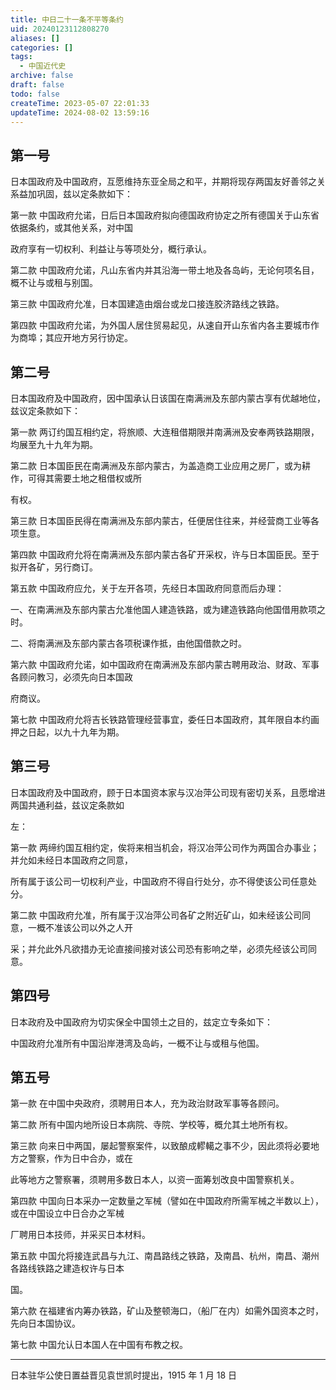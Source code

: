 ```yaml
---
title: 中日二十一条不平等条约
uid: 20240123112808270
aliases: []
categories: []
tags:
  - 中国近代史
archive: false
draft: false
todo: false
createTime: 2023-05-07 22:01:33
updateTime: 2024-08-02 13:59:16
---
```


## 第一号

日本国政府及中国政府，互愿维持东亚全局之和平，并期将现存两国友好善邻之关系益加巩固，兹以定条款如下：

第一款 中国政府允诺，日后日本国政府拟向德国政府协定之所有德国关于山东省依据条约，或其他关系，对中国

政府享有一切权利、利益让与等项处分，概行承认。

第二款 中国政府允诺，凡山东省内并其沿海一带土地及各岛屿，无论何项名目，概不让与或租与别国。

第三款 中国政府允准，日本国建造由烟台或龙口接连胶济路线之铁路。

第四款 中国政府允诺，为外国人居住贸易起见，从速自开山东省内各主要城市作为商埠；其应开地方另行协定。

## 第二号

日本国政府及中国政府，因中国承认日该国在南满洲及东部内蒙古享有优越地位，兹议定条款如下：

第一款 两订约国互相约定，将旅顺、大连租借期限并南满洲及安奉两铁路期限，均展至九十九年为期。

第二款 日本国臣民在南满洲及东部内蒙古，为盖造商工业应用之房厂，或为耕作，可得其需要土地之租借权或所

有权。

第三款 日本国臣民得在南满洲及东部内蒙古，任便居住往来，并经营商工业等各项生意。

第四款 中国政府允将在南满洲及东部内蒙古各矿开采权，许与日本国臣民。至于拟开各矿，另行商订。

第五款 中国政府应允，关于左开各项，先经日本国政府同意而后办理：

一、在南满洲及东部内蒙古允准他国人建造铁路，或为建造铁路向他国借用款项之时。

二、将南满洲及东部内蒙古各项税课作抵，由他国借款之时。

第六款 中国政府允诺，如中国政府在南满洲及东部内蒙古聘用政治、财政、军事各顾问教习，必须先向日本国政

府商议。

第七款 中国政府允将吉长铁路管理经营事宜，委任日本国政府，其年限自本约画押之日起，以九十九年为期。

## 第三号

日本国政府及中国政府，顾于日本国资本家与汉冶萍公司现有密切关系，且愿增进两国共通利益，兹议定条款如

左：

第一款 两缔约国互相约定，俟将来相当机会，将汉冶萍公司作为两国合办事业；并允如未经日本国政府之同意，

所有属于该公司一切权利产业，中国政府不得自行处分，亦不得使该公司任意处分。

第二款 中国政府允准，所有属于汉冶萍公司各矿之附近矿山，如未经该公司同意，一概不准该公司以外之人开

采；并允此外凡欲措办无论直接间接对该公司恐有影响之举，必须先经该公司同意。

## 第四号

日本政府及中国政府为切实保全中国领土之目的，兹定立专条如下：

中国政府允准所有中国沿岸港湾及岛屿，一概不让与或租与他国。

## 第五号

第一款 在中国中央政府，须聘用日本人，充为政治财政军事等各顾问。

第二款 所有中国内地所设日本病院、寺院、学校等，概允其土地所有权。

第三款 向来日中两国，屡起警察案件，以致酿成轇轕之事不少，因此须将必要地方之警察，作为日中合办，或在

此等地方之警察署，须聘用多数日本人，以资一面筹划改良中国警察机关。

第四款 中国向日本采办一定数量之军械（譬如在中国政府所需军械之半数以上），或在中国设立中日合办之军械

厂聘用日本技师，并采买日本材料。

第五款 中国允将接连武昌与九江、南昌路线之铁路，及南昌、杭州，南昌、潮州各路线铁路之建造权许与日本

国。

第六款 在福建省内筹办铁路，矿山及整顿海口，（船厂在内）如需外国资本之时，先向日本国协议。

第七款 中国允认日本国人在中国有布教之权。

---

日本驻华公使日置益晋见袁世凯时提出，1915 年 1 月 18 日
